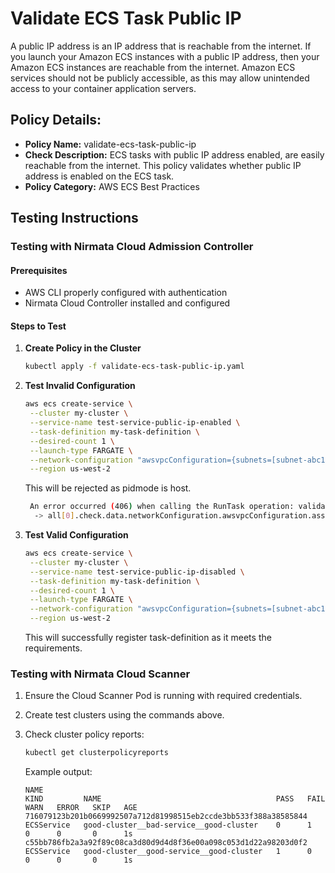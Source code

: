 # Validate ECS Task Public IP

A public IP address is an IP address that is reachable from the internet. If you launch your Amazon ECS instances with a public IP address, then your Amazon ECS instances are reachable from the internet. Amazon ECS services should not be publicly accessible, as this may allow unintended access to your container application servers.

## Policy Details:

- **Policy Name:** validate-ecs-task-public-ip
- **Check Description:** ECS tasks with public IP address enabled, are easily reachable from the internet. This policy validates whether public IP address is enabled on the ECS task.
- **Policy Category:** AWS ECS Best Practices

## Testing Instructions

### Testing with Nirmata Cloud Admission Controller

#### Prerequisites
- AWS CLI properly configured with authentication
- Nirmata Cloud Controller installed and configured

#### Steps to Test

1. **Create Policy in the Cluster**
   ```bash
   kubectl apply -f validate-ecs-task-public-ip.yaml
   ```

2. **Test Invalid Configuration**
   ```bash
   aws ecs create-service \
    --cluster my-cluster \
    --service-name test-service-public-ip-enabled \
    --task-definition my-task-definition \
    --desired-count 1 \
    --launch-type FARGATE \
    --network-configuration "awsvpcConfiguration={subnets=[subnet-abc123],assignPublicIp=ENABLED}" \
    --region us-west-2
   ```
   This will be rejected as pidmode is host.
   ```bash
    An error occurred (406) when calling the RunTask operation: validate-ecs-task-public-ip.validate-ecs-task-public-ip TEST: -> Public IP address should not be enabled 
     -> all[0].check.data.networkConfiguration.awsvpcConfiguration.assignPublicIp: Invalid value: "ENABLED": Expected value: "DISABLED"
   ```
3. **Test Valid Configuration**
   ```bash
   aws ecs create-service \
    --cluster my-cluster \
    --service-name test-service-public-ip-disabled \
    --task-definition my-task-definition \
    --desired-count 1 \
    --launch-type FARGATE \
    --network-configuration "awsvpcConfiguration={subnets=[subnet-abc123],assignPublicIp=DISABLED}" \
    --region us-west-2
   ```
   This will successfully register task-definition as it meets the requirements.

### Testing with Nirmata Cloud Scanner

1. Ensure the Cloud Scanner Pod is running with required credentials.

2. Create test clusters using the commands above.

3. Check cluster policy reports:
   ```bash
   kubectl get clusterpolicyreports
   ```

   Example output:
   ```
   NAME                                                              KIND         NAME                                       PASS   FAIL   WARN   ERROR   SKIP   AGE
   716079123b201b0669992507a712d81998515eb2ccde3bb533f388a38585844   ECSService   good-cluster__bad-service__good-cluster    0      1      0      0       0      1s
   c55bb786fb2a3a92f89c08ca3d80d9d4d8f36e00a098c053d1d22a98203d0f2   ECSService   good-cluster__good-service__good-cluster   1      0      0      0       0      1s

   ```